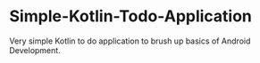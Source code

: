 # Simple-Kotlin-Todo-Application
Very simple Kotlin to do application to brush up basics of Android Development.
